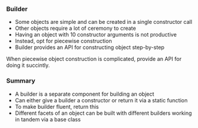 ### Builder

- Some objects are simple and can be created in a single constructor call
- Other objects require a lot of ceremony to create
- Having an object with 10 constructor arguments is not productive
- Instead, opt for piecewise construction
- Builder provides an API for constructing object step-by-step


When piecewise object construction is complicated, provide an API for doing it succintly.

### Summary

- A builder is a separate component for building an object
- Can either give a builder a constructor or return it via a static function
- To make builder fluent, return this
- Different facets of an object can be built with different builders working in tandem via a base class